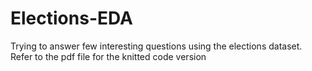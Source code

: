 # Elections-EDA

Trying to answer few interesting questions using the elections dataset. Refer to the pdf file for the knitted code version
